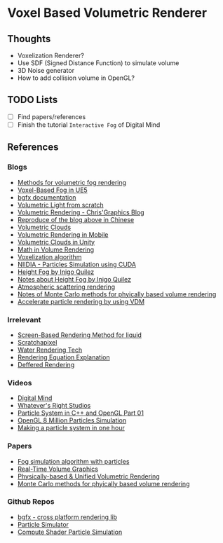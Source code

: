 # Voxel Based Volumetric Renderer

## Thoughts

- Voxelization Renderer?
- Use SDF (Signed Distance Function) to simulate volume
- 3D Noise generator
- How to add collision volume in OpenGL?

## TODO Lists

- [ ] Find papers/references
- [ ] Finish the tutorial `Interactive Fog` of Digital Mind

## References

### Blogs
- [Methods for volumetric fog rendering](https://zhuanlan.zhihu.com/p/656758416)
- [Voxel-Based Fog in UE5](https://zhuanlan.zhihu.com/p/657402455)
- [bgfx documentation](https://bkaradzic.github.io/bgfx/overview.html)
- [Volumetric Light from scratch](https://zhuanlan.zhihu.com/p/688803084)
- [Volumetric Rendering - Chris'Graphics Blog](https://wallisc.github.io/rendering/2020/05/02/Volumetric-Rendering-Part-1.html)
- [Reproduce of the blog above in Chinese](https://zhuanlan.zhihu.com/p/151851272)
- [Volumetric Clouds](https://zhuanlan.zhihu.com/p/501039307)
- [Volumetric Rendering in Mobile](https://zhuanlan.zhihu.com/p/585628645)
- [Volumetric Clouds in Unity](https://zhuanlan.zhihu.com/p/622654876)
- [Math in Volume Rendering](https://zhuanlan.zhihu.com/p/56710440)
- [Voxelization algorithm](https://link.zhihu.com/?target=http%3A//maverick.inria.fr/Publications/2008/ED08a/solidvoxelizationAuthorVersion.pdf)
- [NIIDIA - Particles Simulation using CUDA](https://link.zhihu.com/?target=http%3A//developer.download.nvidia.com/assets/cuda/files/particles.pdf)
- [Height Fog by Inigo Quilez](https://iquilezles.org/articles/fog/)
- [Notes about Height Fog by Inigo Quilez](https://zhuanlan.zhihu.com/p/61138643)
- [Atmospheric scattering rendering](https://zhuanlan.zhihu.com/p/595576594)
- [Notes of Monte Carlo methods for phyically based volume rendering](https://zhuanlan.zhihu.com/p/508639472)
- [Accelerate particle rendering by using VDM](https://zhuanlan.zhihu.com/p/24801448)

### Irrelevant
- [Screen-Based Rendering Method for liquid](https://zhuanlan.zhihu.com/p/38280537)
- [Scratchapixel](https://www.scratchapixel.com/)
- [Water Rendering Tech](https://zhuanlan.zhihu.com/p/95917609)
- [Rendering Equation Explanation](https://zhuanlan.zhihu.com/p/52497510)
- [Deffered Rendering](https://zhuanlan.zhihu.com/p/102134614)


### Videos
- [Digital Mind](https://www.youtube.com/@digitalmind6236)
- [Whatever's Right Studios](https://www.youtube.com/@WhateversRightStudios/videos)
- [Particle System in C++ and OpenGL Part 01](https://www.youtube.com/watch?v=4YhQJPD7ylQ)
- [OpenGL 8 Million Particles Simulation](https://www.youtube.com/watch?v=NhnoNYqIhTI)
- [Making a particle system in one hour](https://www.youtube.com/watch?v=GK0jHlv3e3w)

### Papers
- [Fog simulation algorithm with particles](https://www.cs.rpi.edu/~cutler/classes/advancedgraphics/S07/final_projects/fischc/fog_simulation.html)
- [Real-Time Volume Graphics](https://webdocs.cs.ualberta.ca/~pierreb/Visualization2006/Real-Time-Volume-Rendering.pdf)
- [Physically-based & Unified Volumetric Rendering](https://www.ea.com/frostbite/news/physically-based-unified-volumetric-rendering-in-frostbite)
- [Monte Carlo methods for phyically based volume rendering](https://cs.dartmouth.edu/~wjarosz/publications/novak18monte-sig.html)

### Github Repos

- [bgfx - cross platform rendering lib](https://github.com/bkaradzic/bgfx)
- [Particle Simulator](https://github.com/BoyBaykiller/Newtonian-Particle-Simulator)
- [Compute Shader Particle Simulation](https://github.com/MauriceGit/Partikel_accelleration_on_GPU?tab=readme-ov-file)
